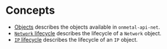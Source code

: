 # Concepts

* [Objects](objects.md) describes the objects available in
  `onmetal-api-net`.
* [`Network` lifecycle](network-lifecycle.md) describes the lifecycle
  of a `Network` object.
* [`IP` lifecycle](ip-lifecycle.md) describes the lifecycle
  of an `IP` object.
